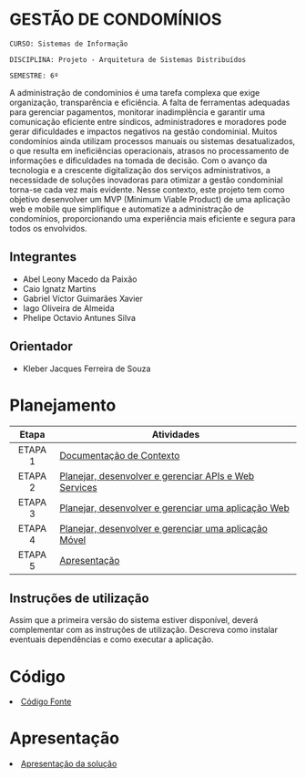 # GESTÃO DE CONDOMÍNIOS

`CURSO: Sistemas de Informação`

`DISCIPLINA: Projeto - Arquitetura de Sistemas Distribuídos`

`SEMESTRE: 6º`

A administração de condomínios é uma tarefa complexa que exige organização, transparência e eficiência. A falta de ferramentas adequadas para gerenciar pagamentos, monitorar inadimplência e garantir uma comunicação eficiente entre síndicos, administradores e moradores pode gerar dificuldades e impactos negativos na gestão condominial. Muitos condomínios ainda utilizam processos manuais ou sistemas desatualizados, o que resulta em ineficiências operacionais, atrasos no processamento de informações e dificuldades na tomada de decisão. Com o avanço da tecnologia e a crescente digitalização dos serviços administrativos, a necessidade de soluções inovadoras para otimizar a gestão condominial torna-se cada vez mais evidente. Nesse contexto, este projeto tem como objetivo desenvolver um MVP (Minimum Viable Product) de uma aplicação web e mobile que simplifique e automatize a administração de condomínios, proporcionando uma experiência mais eficiente e segura para todos os envolvidos.

## Integrantes

- Abel Leony Macedo da Paixão
- Caio Ignatz Martins
- Gabriel Víctor Guimarães Xavier
- Iago Oliveira de Almeida
- Phelipe Octavio Antunes Silva

## Orientador

- Kleber Jacques Ferreira de Souza

# Planejamento

|  Etapa  | Atividades                                                                            |
| :-----: | ------------------------------------------------------------------------------------- |
| ETAPA 1 | [Documentação de Contexto](docs/contexto.md) <br>                                     |
| ETAPA 2 | [Planejar, desenvolver e gerenciar APIs e Web Services](docs/backend-apis.md) <br>    |
| ETAPA 3 | [Planejar, desenvolver e gerenciar uma aplicação Web](docs/frontend-web.md)           |
| ETAPA 4 | [Planejar, desenvolver e gerenciar uma aplicação Móvel](docs/frontend-mobile.md) <br> |
| ETAPA 5 | [Apresentação](presentation/README.md)                                                |

## Instruções de utilização

Assim que a primeira versão do sistema estiver disponível, deverá complementar com as instruções de utilização. Descreva como instalar eventuais dependências e como executar a aplicação.

# Código

<li><a href="src/README.md"> Código Fonte</a></li>

# Apresentação

<li><a href="presentation/README.md"> Apresentação da solução</a></li>
